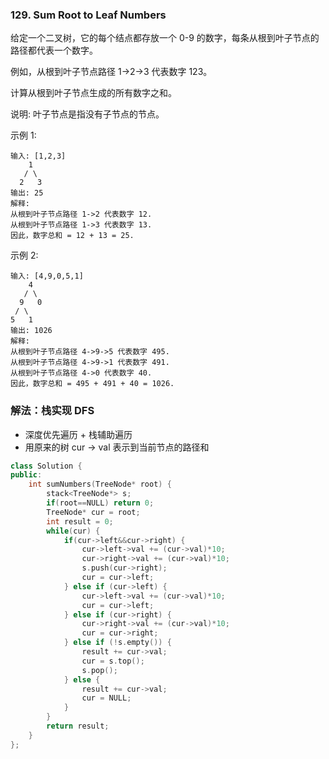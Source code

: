 ### 129. Sum Root to Leaf Numbers

给定一个二叉树，它的每个结点都存放一个 0-9 的数字，每条从根到叶子节点的路径都代表一个数字。

例如，从根到叶子节点路径 1->2->3 代表数字 123。

计算从根到叶子节点生成的所有数字之和。

说明: 叶子节点是指没有子节点的节点。

示例 1:
```
输入: [1,2,3]
    1
   / \
  2   3
输出: 25
解释:
从根到叶子节点路径 1->2 代表数字 12.
从根到叶子节点路径 1->3 代表数字 13.
因此，数字总和 = 12 + 13 = 25.
```
示例 2:
```
输入: [4,9,0,5,1]
    4
   / \
  9   0
 / \
5   1
输出: 1026
解释:
从根到叶子节点路径 4->9->5 代表数字 495.
从根到叶子节点路径 4->9->1 代表数字 491.
从根到叶子节点路径 4->0 代表数字 40.
因此，数字总和 = 495 + 491 + 40 = 1026.
```

### 解法：栈实现 DFS

- 深度优先遍历 + 栈辅助遍历
- 用原来的树 cur -> val 表示到当前节点的路径和

```cpp
class Solution {
public:
    int sumNumbers(TreeNode* root) {
        stack<TreeNode*> s;
        if(root==NULL) return 0;
        TreeNode* cur = root;
        int result = 0;
        while(cur) {
            if(cur->left&&cur->right) {
                cur->left->val += (cur->val)*10;
                cur->right->val += (cur->val)*10;
                s.push(cur->right);
                cur = cur->left;
            } else if (cur->left) {
                cur->left->val += (cur->val)*10;
                cur = cur->left;
            } else if (cur->right) {
                cur->right->val += (cur->val)*10;
                cur = cur->right;
            } else if (!s.empty()) {
                result += cur->val;
                cur = s.top();
                s.pop();
            } else {
                result += cur->val;
                cur = NULL;
            }
        }
        return result;
    }
};
```

